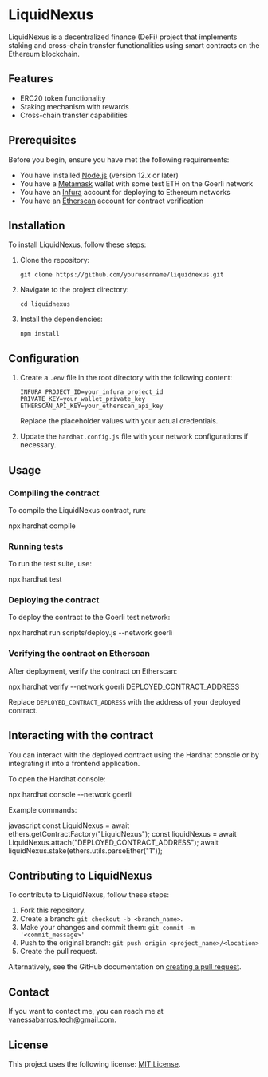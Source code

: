# LiquidNexus

LiquidNexus is a decentralized finance (DeFi) project that implements staking and cross-chain transfer functionalities using smart contracts on the Ethereum blockchain.

## Features

- ERC20 token functionality
- Staking mechanism with rewards
- Cross-chain transfer capabilities

## Prerequisites

Before you begin, ensure you have met the following requirements:
* You have installed [Node.js](https://nodejs.org/) (version 12.x or later)
* You have a [Metamask](https://metamask.io/) wallet with some test ETH on the Goerli network
* You have an [Infura](https://infura.io/) account for deploying to Ethereum networks
* You have an [Etherscan](https://etherscan.io/) account for contract verification

## Installation

To install LiquidNexus, follow these steps:

1. Clone the repository:
   ```
   git clone https://github.com/yourusername/liquidnexus.git
   ```
2. Navigate to the project directory:
   ```
   cd liquidnexus
   ```
3. Install the dependencies:
   ```
   npm install
   ```

## Configuration

1. Create a `.env` file in the root directory with the following content:
   ```
   INFURA_PROJECT_ID=your_infura_project_id
   PRIVATE_KEY=your_wallet_private_key
   ETHERSCAN_API_KEY=your_etherscan_api_key
   ```
   Replace the placeholder values with your actual credentials.

2. Update the `hardhat.config.js` file with your network configurations if necessary.

## Usage

### Compiling the contract

To compile the LiquidNexus contract, run:

npx hardhat compile


### Running tests

To run the test suite, use:

npx hardhat test


### Deploying the contract

To deploy the contract to the Goerli test network:

npx hardhat run scripts/deploy.js --network goerli


### Verifying the contract on Etherscan

After deployment, verify the contract on Etherscan:

npx hardhat verify --network goerli DEPLOYED_CONTRACT_ADDRESS

Replace `DEPLOYED_CONTRACT_ADDRESS` with the address of your deployed contract.

## Interacting with the contract

You can interact with the deployed contract using the Hardhat console or by integrating it into a frontend application.

To open the Hardhat console:

npx hardhat console --network goerli

Example commands:

javascript
const LiquidNexus = await ethers.getContractFactory("LiquidNexus");
const liquidNexus = await LiquidNexus.attach("DEPLOYED_CONTRACT_ADDRESS");
await liquidNexus.stake(ethers.utils.parseEther("1"));


## Contributing to LiquidNexus

To contribute to LiquidNexus, follow these steps:

1. Fork this repository.
2. Create a branch: `git checkout -b <branch_name>`.
3. Make your changes and commit them: `git commit -m '<commit_message>'`
4. Push to the original branch: `git push origin <project_name>/<location>`
5. Create the pull request.

Alternatively, see the GitHub documentation on [creating a pull request](https://help.github.com/articles/creating-a-pull-request/).

## Contact

If you want to contact me, you can reach me at <vanessabarros.tech@gmail.com>.

## License

This project uses the following license: [MIT License](LICENSE).
